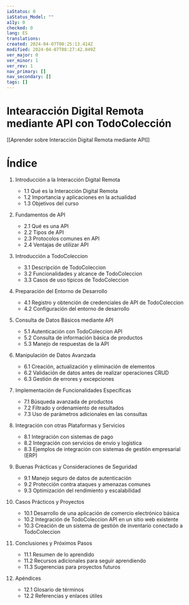 ```yaml
---
iaStatus: 0
iaStatus_Model: ""
a11y: 0
checked: 0
lang: ES
translations: 
created: 2024-04-07T08:25:13.414Z
modified: 2024-04-07T08:27:42.049Z
ver_major: 0
ver_minor: 1
ver_rev: 1
nav_primary: []
nav_secondary: []
tags: []
---
```

# Intearacción Digital Remota mediante API con TodoColección

[[Aprender sobre Interacción Digital Remota mediante API]]

# Índice

1. Introducción a la Interacción Digital Remota
   - 1.1 Qué es la Interacción Digital Remota
   - 1.2 Importancia y aplicaciones en la actualidad
   - 1.3 Objetivos del curso

2. Fundamentos de API
   - 2.1 Qué es una API
   - 2.2 Tipos de API
   - 2.3 Protocolos comunes en API
   - 2.4 Ventajas de utilizar API

3. Introducción a TodoColeccion
   - 3.1 Descripción de TodoColeccion
   - 3.2 Funcionalidades y alcance de TodoColeccion
   - 3.3 Casos de uso típicos de TodoColeccion

4. Preparación del Entorno de Desarrollo
   - 4.1 Registro y obtención de credenciales de API de TodoColeccion
   - 4.2 Configuración del entorno de desarrollo

5. Consulta de Datos Básicos mediante API
   - 5.1 Autenticación con TodoColeccion API
   - 5.2 Consulta de información básica de productos
   - 5.3 Manejo de respuestas de la API

6. Manipulación de Datos Avanzada
   - 6.1 Creación, actualización y eliminación de elementos
   - 6.2 Validación de datos antes de realizar operaciones CRUD
   - 6.3 Gestión de errores y excepciones

7. Implementación de Funcionalidades Específicas
   - 7.1 Búsqueda avanzada de productos
   - 7.2 Filtrado y ordenamiento de resultados
   - 7.3 Uso de parámetros adicionales en las consultas

8. Integración con otras Plataformas y Servicios
   - 8.1 Integración con sistemas de pago
   - 8.2 Integración con servicios de envío y logística
   - 8.3 Ejemplos de integración con sistemas de gestión empresarial (ERP)

9. Buenas Prácticas y Consideraciones de Seguridad
   - 9.1 Manejo seguro de datos de autenticación
   - 9.2 Protección contra ataques y amenazas comunes
   - 9.3 Optimización del rendimiento y escalabilidad

10. Casos Prácticos y Proyectos
    - 10.1 Desarrollo de una aplicación de comercio electrónico básica
    - 10.2 Integración de TodoColeccion API en un sitio web existente
    - 10.3 Creación de un sistema de gestión de inventario conectado a TodoColeccion

11. Conclusiones y Próximos Pasos
    - 11.1 Resumen de lo aprendido
    - 11.2 Recursos adicionales para seguir aprendiendo
    - 11.3 Sugerencias para proyectos futuros

12. Apéndices
    - 12.1 Glosario de términos
    - 12.2 Referencias y enlaces útiles
